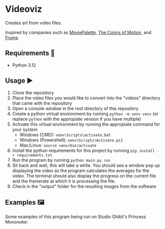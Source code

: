 # Videoviz 
Creates art from video files.

Inspired by companies such as [MoviePalette](https://moviepalette.com/), [The Colors of Motion](https://thecolorsofmotion.com/), and [Frome](https://www.frome.co/)

## Requirements 🛒
- Python 3.12

## Usage ▶️
1. Clone the repository
2. Place the video files you would like to convert into the "videos" directory that came with the repository
3. Open a console window in the root directory of this repository
4. Create a python virtual environment by running `python -m venv venv` (or replace `python` with the appropiate version if you have multiple)
5. Activate this virtual environment by running the appropiate command for your system
   - Windows (CMD): `venv\Scripts\activate.bat`
   - Windows (Powershell): `venv\Scripts\Activate.ps1`
   - Mac/Linux: `source venv/bin/activate`
6. Install the python requirements for this project by running `pip install -r requirements.txt`
7. Run the program by running `python main.py run`
8. Sit back and wait, this will take a while. You should see a window pop up displaying the video as the program calculates the averages for the video. The terminal should also display the progress on the current file and the framerate at which it is processing the file.
9. Check in the "output" folder for the resulting images from the software

## Examples 🖼️
Some examples of this program being run on Studio Ghibli's Princess Mononoke:
